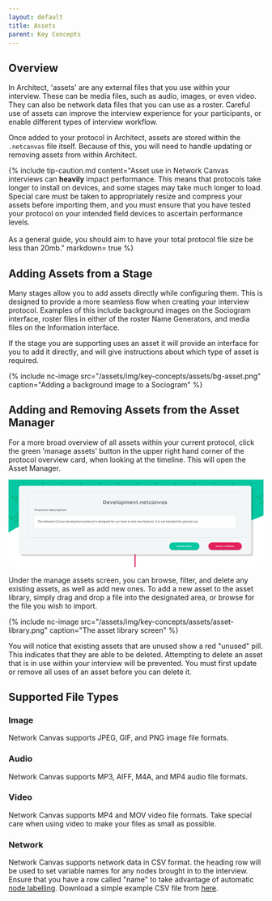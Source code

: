 ```yaml
---
layout: default
title: Assets
parent: Key Concepts
---
```

## Overview

In Architect, 'assets' are any external files that you use within your interview. These can be media files, such as audio, images, or even video. They can also be network data files that you can use as a roster. Careful use of assets can improve the interview experience for your participants, or enable different types of interview workflow.

Once added to your protocol in Architect, assets are stored within the `.netcanvas` file itself. Because of this, you will need to handle updating or removing assets from within Architect.

{% include tip-caution.md content="Asset use in Network Canvas interviews can **heavily** impact performance. This means that protocols take longer to install on devices, and some stages may take much longer to load. Special care must be taken to appropriately resize and compress your assets before importing them, and you must ensure that you have tested your protocol on your intended field devices to ascertain performance levels.<br><br>As a general guide, you should aim to have your total protocol file size be less than 20mb." markdown= true %}

## Adding Assets from a Stage

Many stages allow you to add assets directly while configuring them. This is designed to provide a more seamless flow when creating your interview protocol. Examples of this include background images on the Sociogram interface, roster files in either of the roster Name Generators, and media files on the Information interface.

If the stage you are supporting uses an asset it will provide an interface for you to add it directly, and will give instructions about which type of asset is required.

{% include nc-image src="/assets/img/key-concepts/assets/bg-asset.png" caption="Adding a background image to a Sociogram" %}

## Adding and Removing Assets from the Asset Manager

For a more broad overview of all assets within your current protocol, click the green 'manage assets' button in the upper right hand corner of the protocol overview card, when looking at the timeline. This will open the Asset Manager.

![image](/assets/img/key-concepts/assets/manage-assets-button.png)

Under the manage assets screen, you can browse, filter, and delete any existing assets, as well as add new ones. To add a new asset to the asset library, simply drag and drop a file into the designated area, or browse for the file you wish to import.

{% include nc-image src="/assets/img/key-concepts/assets/asset-library.png" caption="The asset library screen" %}

You will notice that existing assets that are unused show a red "unused" pill. This indicates that they are able to be deleted. Attempting to delete an asset that is in use within your interview will be prevented. You must first update or remove all uses of an asset before you can delete it.

## Supported File Types

### Image

Network Canvas supports JPEG, GIF, and PNG image file formats.

### Audio

Network Canvas supports MP3, AIFF, M4A, and MP4 audio file formats.

### Video

Network Canvas supports MP4 and MOV video file formats. Take special care when using video to make your files as small as possible.

### Network

Network Canvas supports network data in CSV format. the heading row will be used to set variable names for any nodes brought in to the interview. Ensure that you have a row called "name" to take advantage of automatic [node labelling](./node-labelling.md). Download a simple example CSV file from [here](../../../assets/previousInterview.csv).
